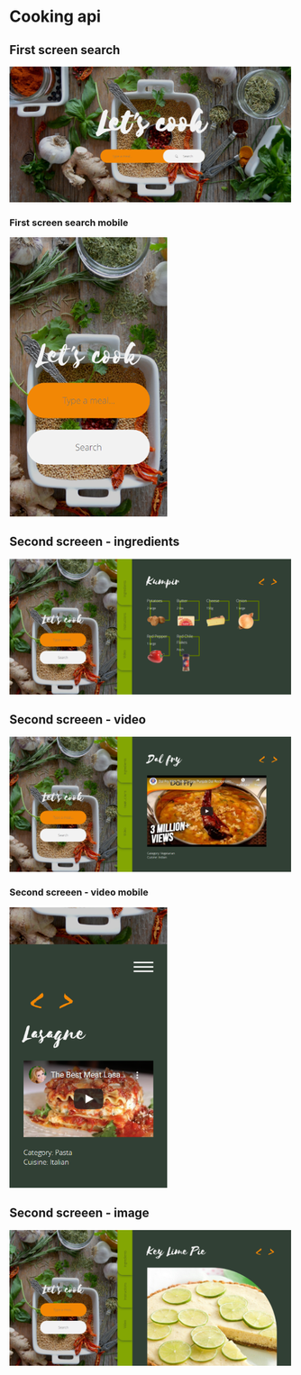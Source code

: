 <h1>Cooking api</h1>
<h2>First screen search</h2>
<img src="/cooking__first-screen.png" width="500">
<h3>First screen search mobile</h3>
<img src="/cooking__first-screen-mob.png" width="280">
<h2>Second screeen - ingredients</h2>
<img src="/cooking__second-screen-ingredients.png" width="500">
<h2>Second screeen - video</h2>
<img src="/cooking__second-screen-video.png" width="500">
<h3>Second screeen - video mobile</h3>
<img src="/cooking__second-screen-video-mob.png" width="280">
<h2>Second screeen - image</h2>
<img src="/cooking__second-screen-image.png" width="500">
